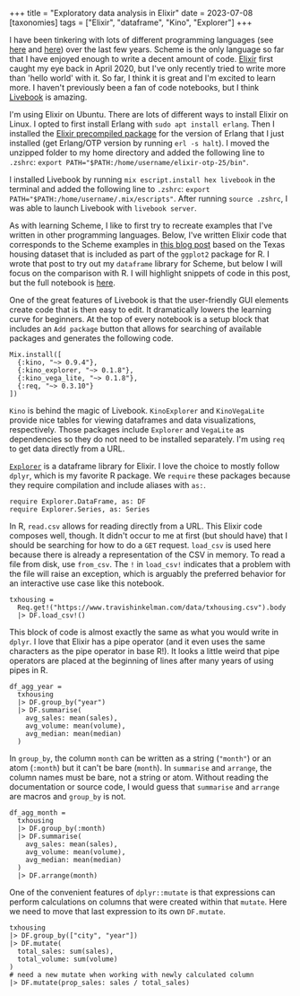 +++
title = "Exploratory data analysis in Elixir"
date = 2023-07-08
[taxonomies]
tags = ["Elixir", "dataframe", "Kino", "Explorer"]
+++

I have been tinkering with lots of different programming languages (see [here](/programming-horizons/) and [here](/programming-horizons-revisited/)) over the last few years. Scheme is the only language so far that I have enjoyed enough to write a decent amount of code. [Elixir](https://elixir-lang.org/) first caught my eye back in April 2020, but I've only recently tried to write more than 'hello world' with it. So far, I think it is great and I'm excited to learn more. I haven't previously been a fan of code notebooks, but I think [Livebook](https://livebook.dev/) is amazing.

<!-- more -->

I'm using Elixir on Ubuntu. There are lots of different ways to install Elixir on Linux. I opted to first install Erlang with `sudo apt install erlang`. Then I installed the [Elixir precompiled package](https://elixir-lang.org/install.html#precompiled-package) for the version of Erlang that I just installed (get Erlang/OTP version by running `erl -s halt`). I moved the unzipped folder to my home directory and added the following line to `.zshrc`: `export PATH="$PATH:/home/username/elixir-otp-25/bin"`.

I installed Livebook by running `mix escript.install hex livebook` in the terminal and added the following line to `.zshrc`: `export PATH="$PATH:/home/username/.mix/escripts"`. After running `source .zshrc`, I was able to launch Livebook with `livebook server`. 

As with learning Scheme, I like to first try to recreate examples that I've written in other programming languages. Below, I've written Elixir code that corresponds to the Scheme examples in [this blog post](https://www.travishinkelman.com/eda-scheme/) based on the Texas housing dataset that is included as part of the `ggplot2` package for R. I wrote that post to try out my `dataframe` library for Scheme, but below I will focus on the comparison with R. I will highlight snippets of code in this post, but the full notebook is [here](https://github.com/hinkelman/livebook/blob/main/txhousing.livemd).

One of the great features of Livebook is that the user-friendly GUI elements create code that is then easy to edit. It dramatically lowers the learning curve for beginners. At the top of every notebook is a setup block that includes an `Add package` button that allows for searching of available packages and generates the following code.

```
Mix.install([
  {:kino, "~> 0.9.4"},
  {:kino_explorer, "~> 0.1.8"},
  {:kino_vega_lite, "~> 0.1.8"},
  {:req, "~> 0.3.10"}
])
```

`Kino` is behind the magic of Livebook. `KinoExplorer` and `KinoVegaLite` provide nice tables for viewing dataframes and data visualizations, respectively. Those packages include `Explorer` and `VegaLite` as dependencies so they do not need to be installed separately. I'm using `req` to get data directly from a URL. 

[`Explorer`](https://hexdocs.pm/explorer/Explorer.html) is a dataframe library for Elixir. I love the choice to mostly follow `dplyr`, which is my favorite R package. We `require` these packages because they require compilation and include aliases with `as:`.

```
require Explorer.DataFrame, as: DF
require Explorer.Series, as: Series
```

In R, `read.csv` allows for reading directly from a URL. This Elixir code composes well, though. It didn't occur to me at first (but should have) that I should be searching for how to do a `GET` request. `load_csv` is used here because there is already a representation of the CSV in memory. To read a file from disk, use `from_csv`. The `!` in `load_csv!` indicates that a problem with the file will raise an exception, which is arguably the preferred behavior for an interactive use case like this notebook. 

```
txhousing =
  Req.get!("https://www.travishinkelman.com/data/txhousing.csv").body
  |> DF.load_csv!()
```

This block of code is almost exactly the same as what you would write in `dplyr`. I love that Elixir has a pipe operator (and it even uses the same characters as the pipe operator in base R!). It looks a little weird that pipe operators are placed at the beginning of lines after many years of using pipes in R.

```
df_agg_year =
  txhousing
  |> DF.group_by("year")
  |> DF.summarise(
    avg_sales: mean(sales),
    avg_volume: mean(volume),
    avg_median: mean(median)
  )
```

In `group_by`, the column `month` can be written as a string (`"month"`) or an atom (`:month`) but it can't be bare (`month`). In `summarise` and `arrange`, the column names must be bare, not a string or atom. Without reading the documentation or source code, I would guess that `summarise` and `arrange` are macros and `group_by` is not.

```
df_agg_month =
  txhousing
  |> DF.group_by(:month)
  |> DF.summarise(
    avg_sales: mean(sales),
    avg_volume: mean(volume),
    avg_median: mean(median)
  )
  |> DF.arrange(month)
```

One of the convenient features of `dplyr::mutate` is that expressions can perform calculations on columns that were created within that `mutate`. Here we need to move that last expression to its own `DF.mutate`.

```
txhousing
|> DF.group_by(["city", "year"])
|> DF.mutate(
  total_sales: sum(sales),
  total_volume: sum(volume)
)
# need a new mutate when working with newly calculated column
|> DF.mutate(prop_sales: sales / total_sales)
```